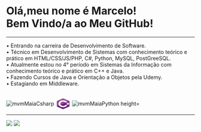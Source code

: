 <h1><strong>Olá,meu nome é Marcelo!<br>Bem Vindo/a ao Meu GitHub!</strong></h1><hr>

• Entrando na carreira de Desenvolvimento de Software.<br>
• Técnico em Desenvolvimento de Sistemas com conhecimento teórico e prático em HTML/CSS/JS/PHP, C#, Python, MySQL, PostGreeSQL.<br>
• Atualmente estou no 4° período em Sistemas da Informação com conhecimento teórico e prático em C++ e Java.<br>
• Fazendo Cursos de Java e Orientação a Objetos pela Udemy.<br>
• Estagiando em Middleware.

<div style="display: inline_block"><br>
  <img align="center" alt="mvmMaiaCsharp" height="30" width="40" src="https://cdn.jsdelivr.net/gh/devicons/devicon@latest/icons/java/java-original.svg" />
  <img align="center" alt="mvmMaiaJava" height="30" width="40" src="https://raw.githubusercontent.com/devicons/devicon/master/icons/csharp/csharp-original.svg">
  <img align="center" alt="mvmMaiaPython height="30" width="40" src="https://cdn.jsdelivr.net/gh/devicons/devicon@latest/icons/python/python-original.svg">
          
</div>
<hr>
<div> 

  <!--<a href="https://www.instagram.com/marcelo.maia19" target="_blank"><img src="https://img.shields.io/badge/-Instagram-%23E4405F?style=for-the-badge&logo=instagram&logoColor=white" target="_blank"></a>-->
  <a href = "mailto:mvmaia99@gmail.com"><img src="https://img.shields.io/badge/-Gmail-%23333?style=for-the-badge&logo=gmail&logoColor=white" target="_blank"></a>
  <a href="https://www.linkedin.com/in/marcelo-maia-520639288/" target="_blank"><img src="https://img.shields.io/badge/-LinkedIn-%230077B5?style=for-the-badge&logo=linkedin&logoColor=white" target="_blank"></a> 
  
</div>

<!--
**MVMaia/MVMaia** is a ✨ _special_ ✨ repository because its `README.md` (this file) appears on your GitHub profile.

Here are some ideas to get you started:

- 🔭 I’m currently working on ...
- 🌱 I’m currently learning ...
- 👯 I’m looking to collaborate on ...
- 🤔 I’m looking for help with ...
- 💬 Ask me about ...
- 📫 How to reach me: ...
- 😄 Pronouns: ...
- ⚡ Fun fact: ...
-->
